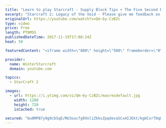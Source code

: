 ```yaml
---
title: "Learn to play Starcraft - Supply Block Tips + The Five Second Rule (Basic Guide & Tutorial)"
excerpt: "Starcraft 2: Legacy of the Void - Please give me feedback on this general video style/commentary, hopefully it helps you guys out!  Can very easily make more on different concepts if it is the right direction!  Sc2ReplayStats - http://www.sc2replaystats.com"
originalUrl: https://youtube.com/watch?v=Qm-6y-CzBZc
type: video
price: Free
length: PT9M5S
publishedDateTime: 2017-11-19T17:08:24Z
heat: 50

featuredContent: "<iframe width=\"800\" height=\"500\" frameborder=\"0\" src=\"https://www.youtube.com/embed/Qm-6y-CzBZc\" allow=\"accelerometer; autoplay; encrypted-media; gyroscope; picture-in-picture\" allowfullscreen></iframe>"

provider:
  name: WinterStarcraft
  domain: youtube.com

topics:
  - StarCraft 2

images:
  - url: https://i.ytimg.com/vi/Qm-6y-CzBZc/maxresdefault.jpg
    width: 1280
    height: 720
    isCached: true

secured: "bu0MPB7y9g9cbSqE/MU3oucfg9Xnl1ZkksZpqdevaSCx4IJEkt/kgUCxrT0qLyjThhpyZOwMb+3kNGCxPh6HPrHTSHSHknmiT7aJ+Zd/+PpyR1Aa8QzyJcaqdnbSuX8ePA7Mfb5FYuxOsLBs3hCrsPy7YKMcNipJIGVubM4C6KjP2veuvj7/mTWvE+Myvf70Mhi/G9zoVt0ckhMzj94VVGy1mn/91TuN8Xsq35Hau+BBpJnFknLgGLNx0mlSyq0oXBv/UOjoJd1kNxfP8sHv0fPzDTqb0/lug61Yw0qiBk18mBR+aGG0csautKt6uYYFRx8ZDb1WMUEW3I1Lh8d2ir5TB7sinUz5GzDsa3KbztGewFDTnbr3oR0ZCgPj1pnnxf4JMgVQ9DtYK+LPZrXgwHunVW4mWhl/RaVFCp13mtY=;d+737/IzOOo7tthvUA5PWA=="
---
```


